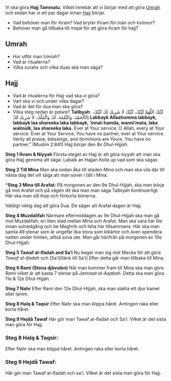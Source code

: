 Vi ska göra **Hajj Tammatu**. Vilket innebär att vi börjar med att göra [Umrah](#Umrah) och sedan har vi ett par dagar innan [Hajj](#Hajj) börjar.

- Vad behöver man för ihram? Vad bryter Ihram för män och kvinnor?
- Behöver man gå tillbaka till miqat för att göra ihram för hajj?
## Umrah 

- Hur utför man Umrah? 
- Vad är ritualerna?
- Vilka surahs och vilka duas ska man säga?

## Hajj 
- Vad är ritualerna för Hajj vad ska vi göra?
- Vart ska vi och under vilka dagar? 
- Vad är det för dua man ska göra?
- Vilka steg nedan är pelare?
**Talibyah**:
	لَبَّيْكَ اللَّهُمَّ لَبَّيْكَ، لَبَّيْكَ لَا شَرِيكَ لَكَ لَبَّيْكَ، انَّالْحَمْدَ، وَالنِّعْمَةَ، لَكَ وَالْمُلْكَ، لا شَرِيكَ لَك**َ**j
	**Labbayk Allaahumma labbayk, labbayk laa shareeka laka labbayk, ‘innal-hamda, wanni’mata, laka walmulk, laa shareeka laka.**
	Ever at Your service, O Allah, every at Your service. Ever at Your Service, You have no partner, ever at Your service. Verily all praise, blessings, and dominions are Yours. You have no partner.” (Muslim 2:841)
Hajj börjar den  *8e Dhul-Hijjah*.

**Steg 1 Ihram & Niyyah**
Första steget av Hajj är att göra niyyah att man ska göra Hajj genoma att säga:
	Labaik an Hajjan Kolla up vad som ska sägas

**Steg 2 Till Mina**
Man ska sedan åka till staden *Mina* och man ska vila där till nästa dag det vill säga att man sover i tält i Mina. 

***Steg 3 Mina till Arafat:**
På morgonen av den 9e Dhul-Hijjah, ska man börja gå mot Arafat och på vägen dit ska man man säga Talbiyah kontinuerligt. Här ska man slå ihop och förkorta bönerna. 

Väldigt viktig dag att göra Dua. De säger att Arafat dagen är Hajj.

**Steg 4 Muzdalifah** 
Närmare eftermiddagen av 9e Dhul-Hijjah ska man gå mot Muzdalifah, en liten stad mellan Mina och Arafat. Man ska vara här lite innan solnedgång och be Maghrib och Isha här tillsammans. Här ska man samla 49 stenar som är ungefär lika stora som kikärtor och även spendera natten under himlen, alltså sova ute. Man går härifrån på morgonen av 10e Dhul-Hijjah.

**Steg 5 Tawaf al-Ifadah and Sa’i** 
Nu beger man sig mot Mecka för att göra *Tawaf al-ifadah* och [Sa'I](länk till Sa'i) Efter detta går man tillbaka till Mina.

**Steg 6 Rami (Stena djävulen)**
När man kommer fram till Mina ska man göra *Rami* vilket är att kasta 7 stenar på *Jamraat al-Aqabah*. Detta ska man göra 11e & 12e Dhul-Hijjah.

**Steg 7 Nahr**
Efter Rami den 12e Dhul-Hijjah, ska man slakta ett djur kamel eller lamm. 

**Steg 8 Halq & Taqsir**
Efter Nahr ska man klippa håret. Antingen raka eller korta håret.

**Steg 9 Hejdå Tawaf**
Här gör man Tawaf al-Ifadah och Sa'i. Vilket är det sista man göra för Hajj. 

### Steg 8 Halq & Taqsir:
Efter Nahr ska man klippa håret. Antingen raka eller korta håret.

### Steg 9 Hejdå Tawaf:
Här gör man Tawaf al-Ifadah och sa'i. Vilket är det sista man göra för Hajj. 

